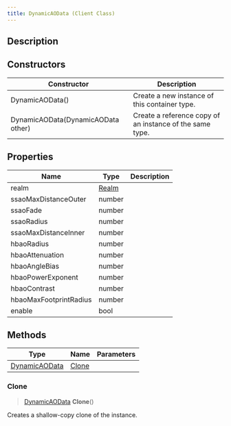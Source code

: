 ```yaml
---
title: DynamicAOData (Client Class)
---
```

## Description

## Constructors

| Constructor                        | Description                                              |
| ---------------------------------- | -------------------------------------------------------- |
| DynamicAOData()                    | Create a new instance of this container type.            |
| DynamicAOData(DynamicAOData other) | Create a reference copy of an instance of the same type. |

## Properties

| Name                   | Type                               | Description |
| ---------------------- | ---------------------------------- | ----------- |
| realm                  | [Realm](/vext/ref/cls/fb/realm) |             |
| ssaoMaxDistanceOuter   | number                             |             |
| ssaoFade               | number                             |             |
| ssaoRadius             | number                             |             |
| ssaoMaxDistanceInner   | number                             |             |
| hbaoRadius             | number                             |             |
| hbaoAttenuation        | number                             |             |
| hbaoAngleBias          | number                             |             |
| hbaoPowerExponent      | number                             |             |
| hbaoContrast           | number                             |             |
| hbaoMaxFootprintRadius | number                             |             |
| enable                 | bool                               |             |

## Methods

| Type                                                | Name            | Parameters |
| --------------------------------------------------- | --------------- | ---------- |
| [DynamicAOData](/vext/ref/cls/clt/dynamicaodata) | [Clone](#clone) |            |

### Clone

> [DynamicAOData](/vext/ref/cls/clt/dynamicaodata) **Clone**()

Creates a shallow-copy clone of the instance.

